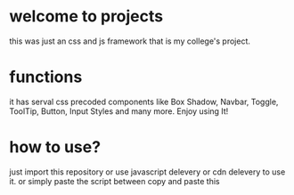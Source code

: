 # welcome to projects
this was just an css and js framework that is my college's project.

# functions
it has serval css precoded components like Box Shadow, Navbar, Toggle, ToolTip, Button, Input Styles and many more.
Enjoy using It!

# how to use?
just import this repository or use javascript delevery or cdn delevery to use it. or simply paste the script between <head> </head> copy and paste this<style rel="stylesheet" href="https://cdn.jsdelivr.net/gh/rahulblob/projects/framework/style.css">

# Documentation
there are 11 types of box-shadows you can youe it by using class name of "box-shadow" to change the types use "box-shadow-1" change the "1" to any number between "11"
